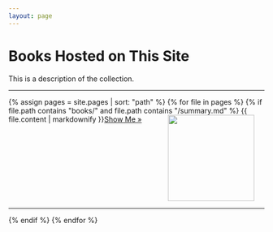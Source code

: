 ```yaml
---
layout: page
---
```


# Books Hosted on This Site

This is a description of the collection.

<hr/>

{% assign pages = site.pages | sort: "path" %}
{% for file in pages %}
    {% if file.path contains "books/" and file.path contains "/summary.md" %}
<img src='{{ file.path | replace: "/summary.md", "/cover.png" | replace: "books/", "./" }}' style="float:right; width:170px; margin:0 20px;" />
{{ file.content | markdownify }}<a href='{{ site.baseurl }}/{{ file.path | replace: "/summary.md", "/" }}'>Show Me &raquo;</a>
<div style="clear:both"></div>
<hr/>
    {% endif %}
{% endfor %}

